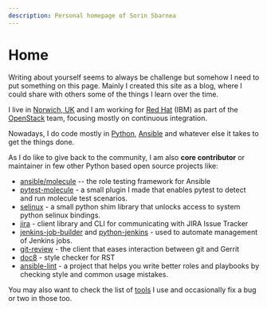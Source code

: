 ```yaml
---
description: Personal homepage of Sorin Sbarnea
---
```


# Home

Writing about yourself seems to always be challenge but somehow I need to put something on this page. Mainly I created this site as a blog, where I could share with others some of the things I learn over the time.

I live in [Norwich, UK](https://en.wikipedia.org/wiki/Norwich) and I am working for [Red Hat](https://www.redhat.com/en) \(IBM\) as part of the [OpenStack](https://www.openstack.org/) team, focusing mostly on continuous integration. 

Nowadays, I do code mostly in [Python](https://www.python.org/), [Ansible](https://www.ansible.com/) and whatever else it takes to get the things done.

As I do like to give back to the community, I am also **core contributor** or maintainer in few other Python based open source projects like:

* [ansible/molecule](https://github.com/ansible/molecule) -- the role testing framework for Ansible
* [pytest-molecule](https://pypi.org/project/pytest-molecule/) - a small plugin I made that enables pytest to detect and run molecule test scenarios.
* [selinux](https://pypi.org/project/selinux/) - a small python shim library that unlocks access to system python selinux bindings.
* [jira](https://github.com/pycontribs/jira) - client library and CLI for communicating with JIRA Issue Tracker
* [jenkins-job-builder](https://docs.openstack.org/infra/jenkins-job-builder/) and [python-jenkins](https://python-jenkins.readthedocs.io/en/latest/) - used to automate management of Jenkins jobs.
* [git-review](https://docs.openstack.org/infra/git-review/) - the client that eases interaction between git and Gerrit
* [doc8](https://github.com/PyCQA/doc8) - style checker for RST
* [ansible-lint](https://github.com/ansible/ansible-lint) - a project that helps you write better roles and playbooks by checking style and common usage mistakes.

You may also want to check the list of [tools](https://docs.sbarnea.com/kitchensink/tools) I use and occasionally fix a bug or two in those too.



